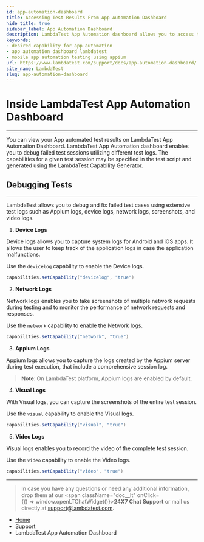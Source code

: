 ```yaml
---
id: app-automation-dashboard
title: Accessing Test Results From App Automation Dashboard
hide_title: true
sidebar_label: App Automation Dashboard
description: LambdaTest App Automation dashboard allows you to access test results, debug and fix failed test cases. This documentation guides you how to configure the desired capability for debugging test cases.
keywords:
- desired capability for app automation
- app automation dashboard lambdatest
- mobile app automation testing using appium
url: https://www.lambdatest.com/support/docs/app-automation-dashboard/
site_name: LambdaTest
slug: app-automation-dashboard
---
```

<script type="application/ld+json"
      dangerouslySetInnerHTML={{ __html: JSON.stringify({
       "@context": "https://schema.org",
        "@type": "BreadcrumbList",
        "itemListElement": [{
          "@type": "ListItem",
          "position": 1,
          "name": "Home",
          "item": "https://www.lambdatest.com"
        },{
          "@type": "ListItem",
          "position": 2,
          "name": "Support",
          "item": "https://www.lambdatest.com/support/docs/"
        },{
          "@type": "ListItem",
          "position": 3,
          "name": "App Automation Dashboard",
          "item": "https://www.lambdatest.com/support/docs/app-automation-dashboard/"
        }]
      })
    }}
></script>

# Inside LambdaTest App Automation Dashboard
***

You can view your App automated test results on LambdaTest App Automation Dashboard. LambdaTest App Automation dashboard enables you to debug failed test sessions utilizing different test logs. The capabilities for a given test session may be specified in the test script and generated using the LambdaTest Capability Generator.

## Debugging Tests
***
LambdaTest allows you to debug and fix failed test cases using extensive test logs such as Appium logs, device logs, network logs, screenshots, and video logs.

1. **Device Logs**

Device logs allows you to capture system logs for Android and iOS apps. It allows the user to keep track of the application logs in case the application malfunctions.

Use the `devicelog` capability to enable the Device logs.

```java
capabilities.setCapability("devicelog", "true")
```

2. **Network Logs**

Network logs enables you to take screenshots of multiple network requests during testing and to monitor the performance of network requests and responses.

Use the `network` capability to enable the Network logs.

```java
capabilities.setCapability("network", "true")
```

3. **Appium Logs**

Appium logs allows you to capture the logs created by the Appium server during test execution, that include a comprehensive session log.

>**Note**: On LambdaTest platform, Appium logs are enabled by default.

4. **Visual Logs**

With Visual logs, you can capture the screenshots of the entire test session.

Use the `visual` capability to enable the Visual logs.

```java
capabilities.setCapability("visual", "true")
```

5. **Video Logs**

Visual logs enables you to record the video of the complete test session.

Use the `video` capability to enable the Video logs.

```java
capabilities.setCapability("video", "true")
```

***

>In case you have any questions or need any additional information, drop them at our <span className="doc__lt" onClick={() => window.openLTChatWidget()}>**24X7 Chat Support**</span> or mail us directly at support@lambdatest.com.

<nav aria-label="breadcrumbs">
  <ul className="breadcrumbs">
    <li className="breadcrumbs__item">
      <a className="breadcrumbs__link" target="_self" href="https://www.lambdatest.com">
        Home
      </a>
    </li>
    <li className="breadcrumbs__item">
      <a className="breadcrumbs__link" target="_self" href="https://www.lambdatest.com/support/docs/">
        Support
      </a>
    </li>
    <li className="breadcrumbs__item breadcrumbs__item--active">
      <span className="breadcrumbs__link">
       LambdaTest App Automation Dashboard
      </span>
    </li>
  </ul>
</nav>

